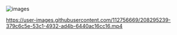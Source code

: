 ![images](https://user-images.githubusercontent.com/112756669/208294690-9dd70e8c-7c4b-4d63-900f-715a33f17efc.jpeg)



https://user-images.githubusercontent.com/112756669/208295239-379c6c5e-53c1-4932-ad4b-6440ac16cc16.mp4





